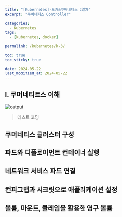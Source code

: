 ```yaml
---
title: "[Kubernetes]-도커&쿠버네티스 3일차"
excerpt: "쿠버네티스 Controller"

categories:
  - Kubernetes
tags:
  - [kubernetes, docker]

permalink: /kubernetes/k-3/

toc: true
toc_sticky: true

date: 2024-05-22
last_modified_at: 2024-05-22
---
```


## I. 쿠머네티트스 이해


![output]()  

> 테스트 코딩
 



## 쿠머네티스 클러스터 구성

## 파드와 디플로이먼트 컨테이너 실행

## 네트워크 서비스 파드 연결

## 컨피그맵과 시크릿으로 애플리케이션 설정

## 볼륨, 마운트, 클레임을 활용한 영구 볼륨



